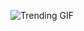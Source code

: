 ![Trending GIF](https://media4.giphy.com/media/v1.Y2lkPThiYjIxNzcyaXB4MmR3Z2VzZjgydGxxZ2w1cWFzc2d3MmUwMjB0bXJ0amV6eHlqNSZlcD12MV9naWZzX3NlYXJjaCZjdD1n/SXOaBm5npU8UcTuTLk/giphy.gif)
